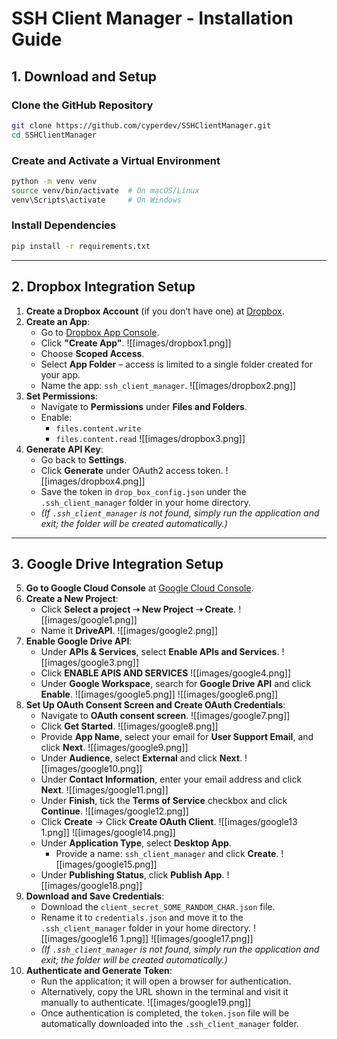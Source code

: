 # **SSH Client Manager - Installation Guide**

## **1. Download and Setup**

### **Clone the GitHub Repository**

```bash
git clone https://github.com/cyperdev/SSHClientManager.git
cd SSHClientManager
```

### **Create and Activate a Virtual Environment**

```bash
python -m venv venv
source venv/bin/activate  # On macOS/Linux
venv\Scripts\activate     # On Windows
```

### **Install Dependencies**

```bash
pip install -r requirements.txt
```

---

## **2. Dropbox Integration Setup**

1. **Create a Dropbox Account** (if you don’t have one) at [Dropbox](https://www.dropbox.com/).
2. **Create an App**:
    - Go to [Dropbox App Console](https://www.dropbox.com/developers/apps).
    - Click **"Create App"**.
		![[images/dropbox1.png]]
    - Choose **Scoped Access**.
    - Select **App Folder** – access is limited to a single folder created for your app.
    - Name the app: `ssh_client_manager`.
	    ![[images/dropbox2.png]]
3. **Set Permissions**:
    - Navigate to **Permissions** under **Files and Folders**.
    - Enable:
        - `files.content.write`
        - `files.content.read`
        ![[images/dropbox3.png]]
4. **Generate API Key**:
    - Go back to **Settings**.
    - Click **Generate** under OAuth2 access token.
	    ![[images/dropbox4.png]]
    - Save the token in `drop_box_config.json` under the `.ssh_client_manager` folder in your home directory.
    - _(If `.ssh_client_manager` is not found, simply run the application and exit; the folder will be created automatically.)_

---

## **3. Google Drive Integration Setup**

5. **Go to Google Cloud Console** at [Google Cloud Console](https://console.cloud.google.com/).
6. **Create a New Project**:
    - Click **Select a project ➝ New Project ➝ Create**.
	    ![[images/google1.png]]
    - Name it **DriveAPI**.
	    ![[images/google2.png]]
7. **Enable Google Drive API**:
    - Under **APIs & Services**, select **Enable APIs and Services**.
	    ![[images/google3.png]]
    - Click **ENABLE APIS AND SERVICES**
	    ![[images/google4.png]]
    - Under **Google Workspace**, search for **Google Drive API** and click **Enable**.
	    ![[images/google5.png]]
	    ![[images/google6.png]]
8. **Set Up OAuth Consent Screen and Create OAuth Credentials**:
    - Navigate to **OAuth consent screen**.
	    ![[images/google7.png]]
    - Click **Get Started**.
	    ![[images/google8.png]]
    - Provide **App Name**, select your email for **User Support Email**, and click **Next**.
	    ![[images/google9.png]]
    - Under **Audience**, select **External** and click **Next**.
	    ![[images/google10.png]]
    - Under **Contact Information**, enter your email address and click **Next**.
	    ![[images/google11.png]]
    - Under **Finish**, tick the **Terms of Service** checkbox and click **Continue**.
	    ![[images/google12.png]]
    - Click **Create** → Click **Create OAuth Client**.
		![[images/google13 1.png]]
	    ![[images/google14.png]]
    - Under **Application Type**, select **Desktop App**.
	    - Provide a name: `ssh_client_manager` and click **Create**.
		![[images/google15.png]]
    - Under **Publishing Status**, click **Publish App**.
	    ![[images/google18.png]]
9. **Download and Save Credentials**:
    - Download the `client_secret_SOME_RANDOM_CHAR.json` file.
    - Rename it to `credentials.json` and move it to the `.ssh_client_manager` folder in your home directory.
	    ![[images/google16 1.png]]
	    ![[images/google17.png]]
    - _(If `.ssh_client_manager` is not found, simply run the application and exit; the folder will be created automatically.)_
10. **Authenticate and Generate Token**:
    - Run the application; it will open a browser for authentication.
    - Alternatively, copy the URL shown in the terminal and visit it manually to authenticate.
	    ![[images/google19.png]]
    - Once authentication is completed, the `token.json` file will be automatically downloaded into the `.ssh_client_manager` folder.
